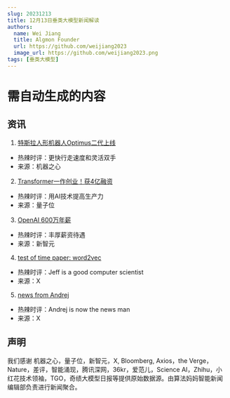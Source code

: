 ```yaml
---
slug: 20231213
title: 12月13日垂类大模型新闻解读
authors:
  name: Wei Jiang
  title: Algmon Founder
  url: https://github.com/weijiang2023
  image_url: https://github.com/weijiang2023.png
tags: [垂类大模型]
---
```


# 需自动生成的内容
## 资讯

1. [特斯拉人形机器人Optimus二代上线](https://mp.weixin.qq.com/s/F7pExeJYHZQG4QZPgxs0Vg)
* 热辣时评：更快行走速度和灵活双手
* 来源：机器之心

2. [Transformer一作创业！获4亿融资](https://mp.weixin.qq.com/s/fM7dmiAhbm_DSgCmDWNEfA)
* 热辣时评：用AI技术提高生产力
* 来源：量子位

3. [OpenAI 600万年薪](https://mp.weixin.qq.com/s/2mQwweBJznbtbUwqREMNQA)
* 热辣时评：丰厚薪资待遇
* 来源：新智元

4. [test of time paper: word2vec](https://twitter.com/JeffDean/status/1734720190401634474?s=20)
* 热辣时评：Jeff is a good computer scientist
* 来源：X

5. [news from Andrej](https://twitter.com/karpathy/status/1734659057938477174?s=20)
* 热辣时评：Andrej is now the news man
* 来源：X

## 声明

我们感谢 机器之心，量子位，新智元，X, Bloomberg, Axios，the Verge，Nature，差评，智能涌现，腾讯深网，36kr，爱范儿，Science AI，Zhihu，小红花技术领袖，TGO，奇绩大模型日报等提供原始数据源。由算法妈妈智能新闻编辑部负责进行新闻聚合。